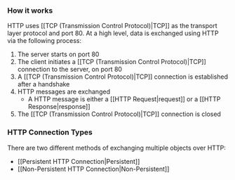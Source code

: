 ### How it works
HTTP uses [[TCP (Transmission Control Protocol)|TCP]] as the transport layer protocol and port 80. At a high level, data is exchanged using HTTP via the following process:
1. The server starts on port 80
2. The client initiates a [[TCP (Transmission Control Protocol)|TCP]] connection to the server, on port 80
3. A [[TCP (Transmission Control Protocol)|TCP]] connection is established after a handshake
4. HTTP messages are exchanged
	- A HTTP message is either a [[HTTP Request|request]] or a [[HTTP Response|response]]
5. The [[TCP (Transmission Control Protocol)|TCP]] connection is closed
### HTTP Connection Types
There are two different methods of exchanging multiple objects over HTTP:
- [[Persistent HTTP Connection|Persistent]]
- [[Non-Persistent HTTP Connection|Non-Persistent]]
